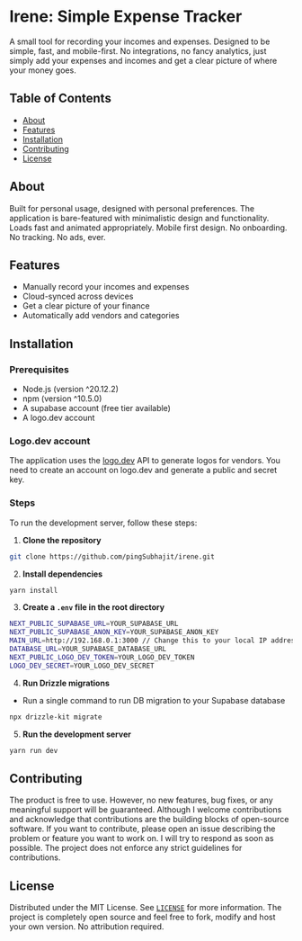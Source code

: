 # Irene: Simple Expense Tracker
A small tool for recording your incomes and expenses. Designed to be simple, fast, and mobile-first.
No integrations, no fancy analytics, just simply add your expenses and incomes and get a clear
picture of where your money goes.

## Table of Contents

- [About](#about)
- [Features](#features)
- [Installation](#installation)
- [Contributing](#contributing)
- [License](#license)

## About

Built for personal usage, designed with personal preferences. The application is bare-featured with
minimalistic design and functionality. Loads fast and animated appropriately. Mobile first design.
No onboarding. No tracking. No ads, ever.

## Features
- Manually record your incomes and expenses
- Cloud-synced across devices
- Get a clear picture of your finance
- Automatically add vendors and categories

## Installation

### Prerequisites

- Node.js (version ^20.12.2)
- npm (version ^10.5.0)
- A supabase account (free tier available)
- A logo.dev account

### Logo.dev account

The application uses the [logo.dev](https://www.logo.dev/) API to generate logos for vendors. You need to create an account on logo.dev and
generate a public and secret key.

### Steps

To run the development server, follow these steps:

1. **Clone the repository**
```bash
git clone https://github.com/pingSubhajit/irene.git
```
2. **Install dependencies**
```bash
yarn install
```

3. **Create a `.env` file in the root directory**
```bash
NEXT_PUBLIC_SUPABASE_URL=YOUR_SUPABASE_URL
NEXT_PUBLIC_SUPABASE_ANON_KEY=YOUR_SUPABASE_ANON_KEY
MAIN_URL=http://192.168.0.1:3000 // Change this to your local IP address with port number
DATABASE_URL=YOUR_SUPABASE_DATABASE_URL
NEXT_PUBLIC_LOGO_DEV_TOKEN=YOUR_LOGO_DEV_TOKEN
LOGO_DEV_SECRET=YOUR_LOGO_DEV_SECRET
```
4. **Run Drizzle migrations**

- Run a single command to run DB migration to your Supabase database
```bash
npx drizzle-kit migrate
```

5. **Run the development server**
```bash
yarn run dev
```

## Contributing

The product is free to use. However, no new features, bug fixes, or any meaningful support will be guaranteed. Although
I welcome contributions and acknowledge that contributions are the building blocks of open-source software. If you want
to contribute, please open an issue describing the problem or feature you want to work on. I will try to respond as soon
as possible. The project does not enforce any strict guidelines for contributions.


## License

Distributed under the MIT License. See [`LICENSE`](https://github.com/pingSubhajit/ticker/blob/main/LICENSE) for more
information. The project is completely open source and feel free to fork, modify and host your own version.
No attribution required.
